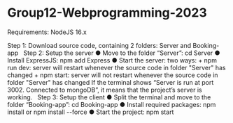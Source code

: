# Group12-Webprogramming-2023

Requirements: NodeJS 16.x

Step 1: Download source code, containing 2 folders: Server and Booking-app
 
Step 2: Setup the server
● Move to the folder “Server”: cd Server
● Install ExpressJS: npm add Express
● Start the server: two ways:
     + npm run dev: server will restart whenever the source code in folder "Server" has changed
     + npm start: server will not restart whenever the source code in folder "Server" has changed
If the terminal shows “Server is run at port 3002. Connected to mongoDB”, it means that the project’s server is working.
 
Step 3: Setup the client
● Split the terminal and move to the folder “Booking-app”: cd Booking-app
● Install required packages: npm install or npm install --force
● Start the project: npm start
